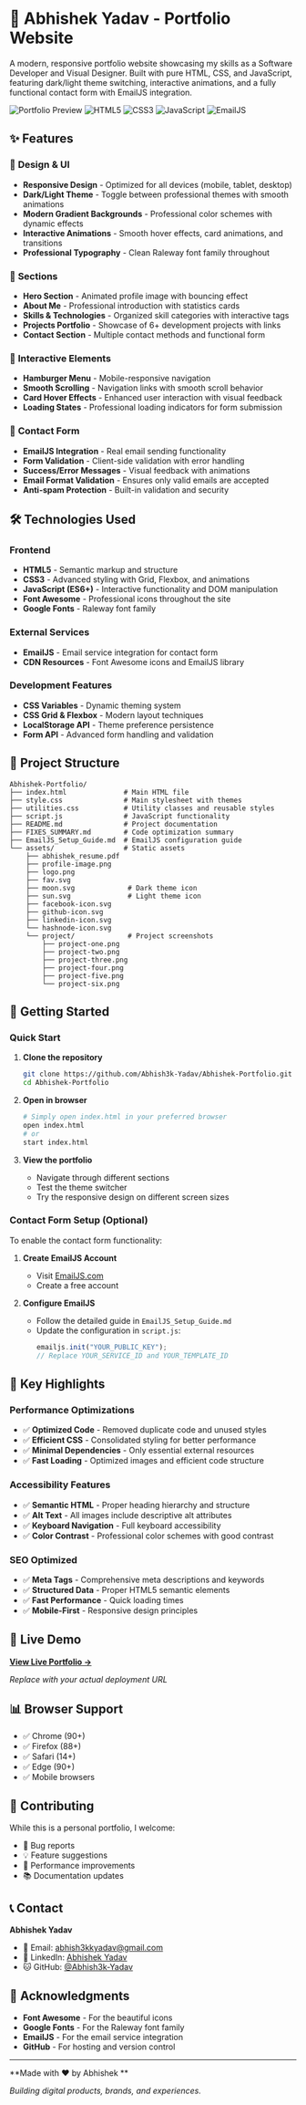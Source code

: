 # 🚀 Abhishek Yadav - Portfolio Website

A modern, responsive portfolio website showcasing my skills as a Software Developer and Visual Designer. Built with pure HTML, CSS, and JavaScript, featuring dark/light theme switching, interactive animations, and a fully functional contact form with EmailJS integration.

![Portfolio Preview](https://img.shields.io/badge/Portfolio-Live-brightgreen)
![HTML5](https://img.shields.io/badge/HTML5-E34F26?style=flat&logo=html5&logoColor=white)
![CSS3](https://img.shields.io/badge/CSS3-1572B6?style=flat&logo=css3&logoColor=white)
![JavaScript](https://img.shields.io/badge/JavaScript-F7DF1E?style=flat&logo=javascript&logoColor=black)
![EmailJS](https://img.shields.io/badge/EmailJS-013243?style=flat&logo=emailjs&logoColor=white)

## ✨ Features

### 🎨 **Design & UI**
- **Responsive Design** - Optimized for all devices (mobile, tablet, desktop)
- **Dark/Light Theme** - Toggle between professional themes with smooth animations
- **Modern Gradient Backgrounds** - Professional color schemes with dynamic effects
- **Interactive Animations** - Smooth hover effects, card animations, and transitions
- **Professional Typography** - Clean Raleway font family throughout

### 🌟 **Sections**
- **Hero Section** - Animated profile image with bouncing effect
- **About Me** - Professional introduction with statistics cards
- **Skills & Technologies** - Organized skill categories with interactive tags
- **Projects Portfolio** - Showcase of 6+ development projects with links
- **Contact Section** - Multiple contact methods and functional form

### 📱 **Interactive Elements**
- **Hamburger Menu** - Mobile-responsive navigation
- **Smooth Scrolling** - Navigation links with smooth scroll behavior
- **Card Hover Effects** - Enhanced user interaction with visual feedback
- **Loading States** - Professional loading indicators for form submission

### 📧 **Contact Form**
- **EmailJS Integration** - Real email sending functionality
- **Form Validation** - Client-side validation with error handling
- **Success/Error Messages** - Visual feedback with animations
- **Email Format Validation** - Ensures only valid emails are accepted
- **Anti-spam Protection** - Built-in validation and security

## 🛠️ **Technologies Used**

### **Frontend**
- **HTML5** - Semantic markup and structure
- **CSS3** - Advanced styling with Grid, Flexbox, and animations
- **JavaScript (ES6+)** - Interactive functionality and DOM manipulation
- **Font Awesome** - Professional icons throughout the site
- **Google Fonts** - Raleway font family

### **External Services**
- **EmailJS** - Email service integration for contact form
- **CDN Resources** - Font Awesome icons and EmailJS library

### **Development Features**
- **CSS Variables** - Dynamic theming system
- **CSS Grid & Flexbox** - Modern layout techniques
- **LocalStorage API** - Theme preference persistence
- **Form API** - Advanced form handling and validation

## 📂 **Project Structure**

```
Abhishek-Portfolio/
├── index.html              # Main HTML file
├── style.css               # Main stylesheet with themes
├── utilities.css           # Utility classes and reusable styles
├── script.js               # JavaScript functionality
├── README.md               # Project documentation
├── FIXES_SUMMARY.md        # Code optimization summary
├── EmailJS_Setup_Guide.md  # EmailJS configuration guide
└── assets/                 # Static assets
    ├── abhishek_resume.pdf
    ├── profile-image.png
    ├── logo.png
    ├── fav.svg
    ├── moon.svg             # Dark theme icon
    ├── sun.svg              # Light theme icon
    ├── facebook-icon.svg
    ├── github-icon.svg
    ├── linkedin-icon.svg
    └── hashnode-icon.svg
    └── project/             # Project screenshots
        ├── project-one.png
        ├── project-two.png
        ├── project-three.png
        ├── project-four.png
        ├── project-five.png
        └── project-six.png
```

## 🚀 **Getting Started**

### **Quick Start**
1. **Clone the repository**
   ```bash
   git clone https://github.com/Abhish3k-Yadav/Abhishek-Portfolio.git
   cd Abhishek-Portfolio
   ```

2. **Open in browser**
   ```bash
   # Simply open index.html in your preferred browser
   open index.html
   # or
   start index.html
   ```

3. **View the portfolio**
   - Navigate through different sections
   - Test the theme switcher
   - Try the responsive design on different screen sizes

### **Contact Form Setup** (Optional)
To enable the contact form functionality:

1. **Create EmailJS Account**
   - Visit [EmailJS.com](https://emailjs.com)
   - Create a free account

2. **Configure EmailJS**
   - Follow the detailed guide in `EmailJS_Setup_Guide.md`
   - Update the configuration in `script.js`:
     ```javascript
     emailjs.init("YOUR_PUBLIC_KEY");
     // Replace YOUR_SERVICE_ID and YOUR_TEMPLATE_ID
     ```

## 🎯 **Key Highlights**

### **Performance Optimizations**
- ✅ **Optimized Code** - Removed duplicate code and unused styles
- ✅ **Efficient CSS** - Consolidated styling for better performance
- ✅ **Minimal Dependencies** - Only essential external resources
- ✅ **Fast Loading** - Optimized images and efficient code structure

### **Accessibility Features**
- ✅ **Semantic HTML** - Proper heading hierarchy and structure
- ✅ **Alt Text** - All images include descriptive alt attributes
- ✅ **Keyboard Navigation** - Full keyboard accessibility
- ✅ **Color Contrast** - Professional color schemes with good contrast

### **SEO Optimized**
- ✅ **Meta Tags** - Comprehensive meta descriptions and keywords
- ✅ **Structured Data** - Proper HTML5 semantic elements
- ✅ **Fast Performance** - Quick loading times
- ✅ **Mobile-First** - Responsive design principles

## 🌟 **Live Demo**

**[View Live Portfolio →](https://www.abhishekyadav.me/)**

*Replace with your actual deployment URL*

## 📊 **Browser Support**

- ✅ Chrome (90+)
- ✅ Firefox (88+)
- ✅ Safari (14+)
- ✅ Edge (90+)
- ✅ Mobile browsers

## 🤝 **Contributing**

While this is a personal portfolio, I welcome:
- 🐛 Bug reports
- 💡 Feature suggestions
- 🔧 Performance improvements
- 📚 Documentation updates

## 📞 **Contact**

**Abhishek Yadav**
- 📧 Email: [abhish3kkyadav@gmail.com](mailto:abhish3kkyadav@gmail.com)
- 💼 LinkedIn: [Abhishek Yadav](https://www.linkedin.com/in/abhishek-yadav-54974a333)
- 🐱 GitHub: [@Abhish3k-Yadav](https://github.com/Abhish3k-Yadav)

## 🎉 **Acknowledgments**

- **Font Awesome** - For the beautiful icons
- **Google Fonts** - For the Raleway font family
- **EmailJS** - For the email service integration
- **GitHub** - For hosting and version control

---

**Made with ❤️ by Abhishek **

*Building digital products, brands, and experiences.*
